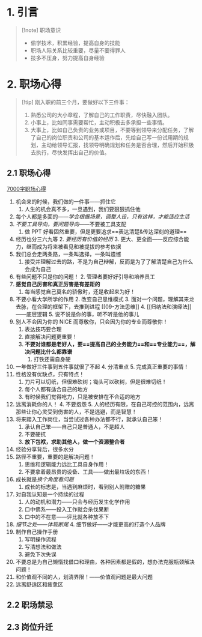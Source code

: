 # 1. 引言 
>[!note] 职场意识
>-  偷学技术，积累经验，提高自身的技能
>- 职场人际关系比较重要，尽量不要得罪人
>- 技多不压身，努力提高自身经验

# 2. 职场心得 
> [!tip] 刚入职的前三个月，要做好以下三件事：
> 1. 熟悉公司的大小章程，了解自己的工作职责，尽快融入团队。
> 2. 小事上，比如同事需要帮忙，主动积极去多承担一些事情。
> 3. 大事上，比如自己负责的业务或项目，不要等到领导来分配任务，了解了自己的岗位职责和公司的基本运作后，先给自己写一份试用期的规划，主动给领导汇报，找领导明确规划和任务是否合理，然后开始积极去执行，尽快发挥出自己的价值。
## 2.1 职场心得 
[7000字职场心得](https://mp.weixin.qq.com/s/TvOrlHy1pvBhN50GwHltbA)
 1. 机会来的时候，我们做的一件事——抓住它
	 1. 人生的机会真不多，一旦遇到，我们要狠狠抓住他
 2. 每个人都是多面的——*学会根据场景，调整人设，只有这样，才能适应生活*
 3. *不要工具导向，要问题导向*——不要被工具支配
	 1. 做 PPT 好看固然重要，但是更要追求==表达清楚&传达深刻的道理==
 4. 经历也分三六九等
	 2. *要经历有价值的经历*
	 3. 更大、更全面——反应综合能力，继而成为将来被看见和被提拔的参考依据
 5. 我们总会走两条路，一条叫选择，一条叫遗憾
	 1. 接受并理解过去的路，不是为自己辩解，反而是为了了解清楚自己为什么会成为自己
 6. 有些问题不只是你的问题！
	 2. 管理者要好好引导和培养员工
 7. **感觉自己厉害和真正厉害是有差距的**
	 1. 每当感觉自己莫名的骄傲时，还是收起来为好！
 8. 不要小看大学所学的作用
	 2. 改变自己思维模式
	 3. 面对一个问题，理解其来龙去脉，在合理的框架下，去推到进程 [[09-方法思维]]
	 4. [[归纳法和演绎法]] ——底层逻辑
	 5. 说不说是你的事，听不听是他的事儿
 9. 别人不会因为你的 NICE 而尊敬你，只会因为你的专业而尊敬你！
	 1. 表达技巧要合理
	 2. 直接解决问题更重要！
	 3. **不要对谁都是老好人，要==提高自己的业务能力==和==专业能力==，解决问题比什么都靠谱**
		 1. 打铁还需自身硬
 10. 一年做好三件事到五件事就很了不起
	 4. 分清重点
	 5. 完成真正重要的事情！
 11. 性格没有优缺点，只有特点！
	 1. 刀片可以切纸，但很难砍树；锄头可以砍树，但是很难切纸！
	 2. 每个人都有适合自己的地方
	 3. 有时候我们觉得吃力，只是被安排在不合适的地方
 12. 远离消耗你的人！
	 4. 不要抱怨
	 5. 人的经历有限，在自己可控的范围内，远离那些让你心灵受到伤害的人，不是逃避，而是智慧！
 13. 将来踏入工作岗位，当尝试过各种办法都不行，就承认自己笨！
	 1. 承认自己笨——自己只是普通人，不是超人
	 2. 不要硬抗
	 3. **放下包袱，求助其他人，做一个资源整合者**
 14. 经验分享背后，很多水分
 15. 路径不重要，重要的是解决问题！
	 1. 思维和逻辑能力远比工具自身作用！
	 2. 不要拿着最昂贵的设备、工具——做出最垃圾的东西！
 16. 成长就是*换个角度看问题*
	 1. 成长的标志是，当遇到麻烦时，看到别人附赠的糖果
 17. 对自我认知是一个持续的过程
	 1. 人的动机和潜力——只会与经历发生化学作用
	 2. 口中佛系——投入工作就会杀伐果断
	 3. 口中的不在意——评比就各种放不下
 18. *细节之处——体现断尾*
	 4. 细节做好——才能更高的打造个人品牌
 19. 制作自己操作手册
	 1. 写明操作流程
	 2. 写清想法和做法
	 3. 避免下次失误
 20. 不要总是为自己懒惰找借口和理由，各种因素都是假的，想办法克服瓶颈解决问题！
 21. 和价值观不同的人，划清界限！——价值观问题是最大问题
 22. 远离舒适区和疲惫区

## 2.2 职场禁忌 


## 2.3 岗位升迁 



